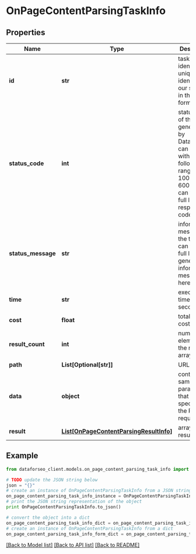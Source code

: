 # OnPageContentParsingTaskInfo


## Properties

Name | Type | Description | Notes
------------ | ------------- | ------------- | -------------
**id** | **str** | task identifier unique task identifier in our system in the UUID format | [optional] 
**status_code** | **int** | status code of the task generated by DataForSEO, can be within the following range: 10000-60000 you can find the full list of the response codes here | [optional] 
**status_message** | **str** | informational message of the task you can find the full list of general informational messages here | [optional] 
**time** | **str** | execution time, seconds | [optional] 
**cost** | **float** | total tasks cost, USD | [optional] 
**result_count** | **int** | number of elements in the result array | [optional] 
**path** | **List[Optional[str]]** | URL path | [optional] 
**data** | **object** | contains the same parameters that you specified in the POST request | [optional] 
**result** | [**List[OnPageContentParsingResultInfo]**](OnPageContentParsingResultInfo.md) | array of results | [optional] 

## Example

```python
from dataforseo_client.models.on_page_content_parsing_task_info import OnPageContentParsingTaskInfo

# TODO update the JSON string below
json = "{}"
# create an instance of OnPageContentParsingTaskInfo from a JSON string
on_page_content_parsing_task_info_instance = OnPageContentParsingTaskInfo.from_json(json)
# print the JSON string representation of the object
print OnPageContentParsingTaskInfo.to_json()

# convert the object into a dict
on_page_content_parsing_task_info_dict = on_page_content_parsing_task_info_instance.to_dict()
# create an instance of OnPageContentParsingTaskInfo from a dict
on_page_content_parsing_task_info_form_dict = on_page_content_parsing_task_info.from_dict(on_page_content_parsing_task_info_dict)
```
[[Back to Model list]](../README.md#documentation-for-models) [[Back to API list]](../README.md#documentation-for-api-endpoints) [[Back to README]](../README.md)


